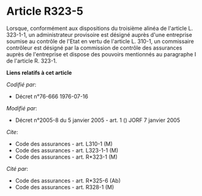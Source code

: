 # Article R323-5

Lorsque, conformément aux dispositions du troisième alinéa de l'article L. 323-1-1, un administrateur provisoire est désigné
auprès d'une entreprise soumise au contrôle de l'Etat en vertu de l'article L. 310-1, un commissaire contrôleur est désigné
par la commission de contrôle des assurances auprès de l'entreprise et dispose des pouvoirs mentionnés au paragraphe I de
l'article R. 323-1.

**Liens relatifs à cet article**

_Codifié par_:

  - Décret n°76-666 1976-07-16

_Modifié par_:

  - Décret n°2005-8 du 5 janvier 2005 - art. 1 () JORF 7 janvier 2005

_Cite_:

  - Code des assurances - art. L310-1 (M)
  - Code des assurances - art. L323-1-1 (M)
  - Code des assurances - art. R*323-1 (M)

_Cité par_:

  - Code des assurances - art. R*325-6 (Ab)
  - Code des assurances - art. R328-1 (M)
